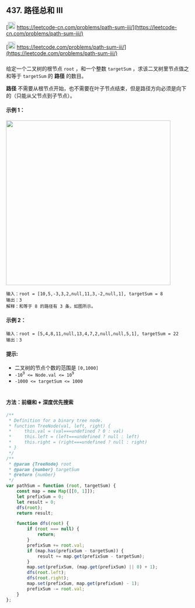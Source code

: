 ## 437. 路径总和 III

[<img src="https://static.leetcode-cn.com/cn-mono-assets/production/assets/logo-dark-cn.c42314a8.svg" height="20" /> https://leetcode-cn.com/problems/path-sum-iii/](https://leetcode-cn.com/problems/path-sum-iii/)

[<img src="https://assets.leetcode.com/static_assets/public/webpack_bundles/images/logo-dark.e99485d9b.svg" height="20"/> https://leetcode.com/problems/path-sum-iii/](https://leetcode.com/problems/path-sum-iii/)

###

给定一个二叉树的根节点 `root` ，和一个整数 `targetSum` ，求该二叉树里节点值之和等于 `targetSum` 的 **路径** 的数目。

**路径** 不需要从根节点开始，也不需要在叶子节点结束，但是路径方向必须是向下的（只能从父节点到子节点）。

#### 示例 1：

<img src="https://assets.leetcode.com/uploads/2021/04/09/pathsum3-1-tree.jpg" width="450" />

```
输入：root = [10,5,-3,3,2,null,11,3,-2,null,1], targetSum = 8
输出：3
解释：和等于 8 的路径有 3 条，如图所示。
```

#### 示例 2：

```
输入：root = [5,4,8,11,null,13,4,7,2,null,null,5,1], targetSum = 22
输出：3
```

#### 提示:

-   二叉树的节点个数的范围是 `[0,1000]`
-   `-10`<sup>`9`</sup>` <= Node.val <= 10`<sup>`9`</sup>
-   `-1000 <= targetSum <= 1000`

#

#### 方法：前缀和 + 深度优先搜索

```js
/**
 * Definition for a binary tree node.
 * function TreeNode(val, left, right) {
 *     this.val = (val===undefined ? 0 : val)
 *     this.left = (left===undefined ? null : left)
 *     this.right = (right===undefined ? null : right)
 * }
 */
/**
 * @param {TreeNode} root
 * @param {number} targetSum
 * @return {number}
 */
var pathSum = function (root, targetSum) {
    const map = new Map([[0, 1]]);
    let prefixSum = 0;
    let result = 0;
    dfs(root);
    return result;

    function dfs(root) {
        if (root === null) {
            return;
        }
        prefixSum += root.val;
        if (map.has(prefixSum - targetSum)) {
            result += map.get(prefixSum - targetSum);
        }
        map.set(prefixSum, (map.get(prefixSum) || 0) + 1);
        dfs(root.left);
        dfs(root.right);
        map.set(prefixSum, map.get(prefixSum) - 1);
        prefixSum -= root.val;
    }
};
```
